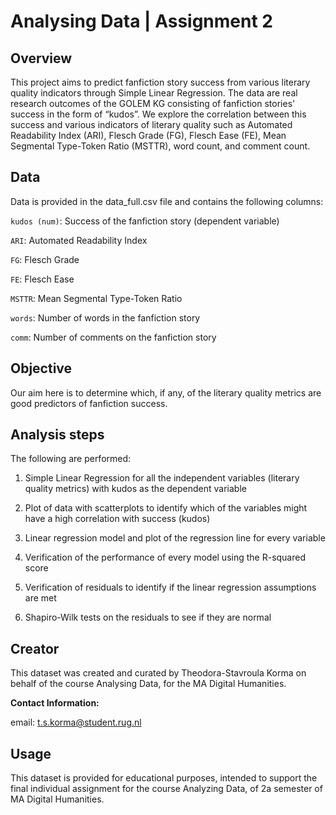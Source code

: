 # Analysing Data | Assignment 2

## Overview
This project aims to predict fanfiction story success from various literary quality indicators through Simple Linear Regression. The data are real research outcomes of the GOLEM KG consisting of fanfiction stories' success in the form of “kudos”. We explore the correlation between this success and various indicators of literary quality such as Automated Readability Index (ARI), Flesch Grade (FG), Flesch Ease (FE), Mean Segmental Type-Token Ratio (MSTTR), word count, and comment count.


## Data

Data is provided in the data_full.csv file and contains the following columns:

`kudos (num)`: Success of the fanfiction story (dependent variable)

`ARI`: Automated Readability Index

`FG`: Flesch Grade

`FE`: Flesch Ease

`MSTTR`: Mean Segmental Type-Token Ratio

`words`: Number of words in the fanfiction story

`comm`: Number of comments on the fanfiction story


## Objective

Our aim here is to determine which, if any, of the literary quality metrics are good predictors of fanfiction success. 


## Analysis steps

The following are performed:

1. Simple Linear Regression for all the independent variables (literary quality metrics) with kudos as the dependent variable
   
2. Plot of data with scatterplots to identify which of the variables might have a high correlation with success (kudos)
   
3. Linear regression model and plot of the regression line for every variable
   
4. Verification of the performance of every model using the R-squared score
   
5. Verification of residuals to identify if the linear regression assumptions are met
    
6. Shapiro-Wilk tests on the residuals to see if they are normal




## Creator
This dataset was created and curated by Theodora-Stavroula Korma on behalf of the course Analysing Data, for the MA Digital Humanities.

**Contact Information:**

email: t.s.korma@student.rug.nl

## Usage
This dataset is provided for educational purposes, intended to support the final individual assignment for the course Analyzing Data, of 2a semester of MA Digital Humanities.
